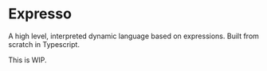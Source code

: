 # Expresso

A high level, interpreted dynamic language based on expressions. Built from scratch in Typescript. 

This is WIP. 
